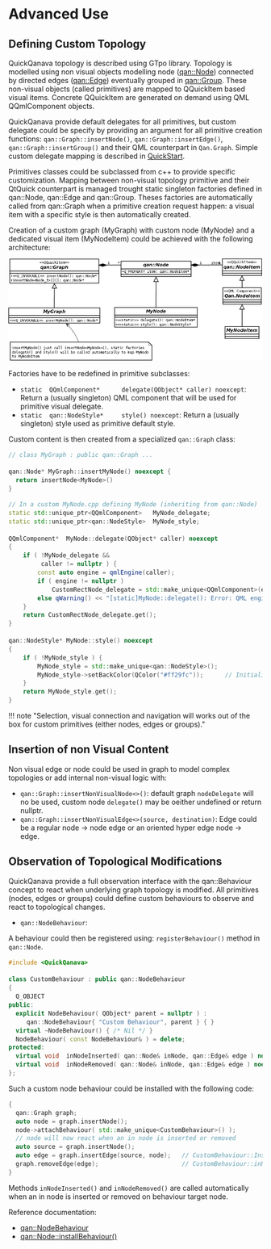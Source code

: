 Advanced Use 
============================

Defining Custom Topology
------------------

QuickQanava topology is described using GTpo library. Topology is modelled using non visual objects modelling node ([qan::Node](http://www.destrat.io/quickqanava/doc/classqan_1_1_node.html)) connected by directed edges ([qan::Edge](http://www.destrat.io/quickqanava/doc/classqan_1_1_edge.html)) eventually grouped in [qan::Group](http://www.destrat.io/quickqanava/doc/classqan_1_1_group.html). These non-visual objects (called primitives) are mapped to QQuickItem based visual items. Concrete QQuickItem are generated on demand using QML QQmlComponent objects. 

QuickQanava provide default delegates for all primitives, but custom delegate could be specify by providing an argument for all primitive creation functions: `qan::Graph::insertNode()`, `qan::Graph::insertEdge()`, `qan::Graph::insertGroup()` and their QML counterpart in `Qan.Graph`. Simple custom delegate mapping is described in [QuickStart](http://www.destrat.io/quickqanava/gettingstarted/index.html#displaying-custom-nodes).

Primitives classes could be subclassed from c++ to provide specific customization. Mapping between non-visual topology primitive and their QtQuick counterpart is managed trought static singleton factories defined in qan::Node, qan::Edge and qan::Group. Theses factories are automatically called from qan::Graph when a primitive creation request happen: a visual item with a specific style is then automatically created.

Creation of a custom graph (MyGraph) with custom node (MyNode) and a dedicated visual item (MyNodeItem) could be achieved with the following architecture:

![Graph Class Diagram](advanced/class-custom-nodes.png)

Factories have to be redefined in primitive subclasses:

  - `static  QQmlComponent*      delegate(QObject* caller) noexcept`: Return a (usually singleton) QML component that will be used for primitive visual delegate.
  - `static  qan::NodeStyle*     style() noexcept`: Return a (usually singleton) style used as primitive default style.

Custom content is then created from a specialized `qan::Graph` class:

``` cpp hl_lines="4"
// class MyGraph : public qan::Graph ...

qan::Node* MyGraph::insertMyNode() noexcept {
  return insertNode<MyNode>()
}
```

``` cpp 
// In a custom MyNode.cpp defining MyNode (inheriting from qan::Node)
static std::unique_ptr<QQmlComponent>   MyNode_delegate;
static std::unique_ptr<qan::NodeStyle>  MyNode_style;

QQmlComponent*  MyNode::delegate(QObject* caller) noexcept
{
    if ( !MyNode_delegate &&
         caller != nullptr ) {
        const auto engine = qmlEngine(caller);
        if ( engine != nullptr )
            CustomRectNode_delegate = std::make_unique<QQmlComponent>(engine, "qrc:/MyNode.qml");
        else qWarning() << "[static]MyNode::delegate(): Error: QML engine is nullptr.";
    }
    return CustomRectNode_delegate.get();
}

qan::NodeStyle* MyNode::style() noexcept
{
    if ( !MyNode_style ) {
        MyNode_style = std::make_unique<qan::NodeStyle>();
        MyNode_style->setBackColor(QColor("#ff29fc"));		// Initialize primitive default style here
    }
    return MyNode_style.get();
}
```

!!! note "Selection, visual connection and navigation will works out of the box for custom primitives (either nodes, edges or groups)."

Insertion of non Visual Content
------------------

Non visual edge or node could be used in graph to model complex topologies or add internal non-visual logic with:

- `qan::Graph::insertNonVisualNode<>()`: default graph `nodeDelegate` will no be used, custom node `delegate()` may be oeither undefined or return nullptr.
- `qan::Graph::insertNonVisualEdge<>(source, destination)`: Edge could be a regular node -> node edge or an oriented hyper edge node -> edge.


Observation of Topological Modifications
------------------

QuickQanava provide a full observation interface with the qan::Behaviour concept to react when underlying graph topology is modified. All primitives (nodes, edges or groups) could define custom behaviours to observe and react to topological changes.

- `qan::NodeBehaviour`: 

A behaviour could then be registered using: `registerBehaviour()` method in `qan::Node`.

``` cpp hl_lines="12 13"
#include <QuickQanava>

class CustomBehaviour : public qan::NodeBehaviour
{
  Q_OBJECT
public:
  explicit NodeBehaviour( QObject* parent = nullptr ) :
     qan::NodeBehaviour{ "Custom Behaviour", parent } { }
  virtual ~NodeBehaviour() { /* Nil */ } 
  NodeBehaviour( const NodeBehaviour& ) = delete;
protected:
  virtual void  inNodeInserted( qan::Node& inNode, qan::Edge& edge ) noexcept override;
  virtual void  inNodeRemoved( qan::Node& inNode, qan::Edge& edge ) noexcept override;
};
```

Such a custom node behaviour could be installed with the following code:

``` cpp hl_lines="4"
{
  qan::Graph graph;
  auto node = graph.insertNode();
  node->attachBehaviour( std::make_unique<CustomBehaviour>() );
  // node will now react when an in node is inserted or removed
  auto source = graph.insertNode();
  auto edge = graph.insertEdge(source, node);   // CustomBehaviour::Inserted() called
  graph.removeEdge(edge);						// CustomBehaviour::inNodeRemoved() called
}
```

Methods `inNodeInserted()` and `inNodeRemoved()` are called automatically when an in node is inserted or removed on behaviour target node.

Reference documentation:

  - [qan::NodeBehaviour](http://www.destrat.io/quickqanava/doc/classqan_1_1_node_behaviour.html)
  - [qan::Node::installBehaviour()](http://www.destrat.io/quickqanava/doc/classqan_1_1_node.html#af7f55d1894caae050bfdfc31d37166c3)
  
